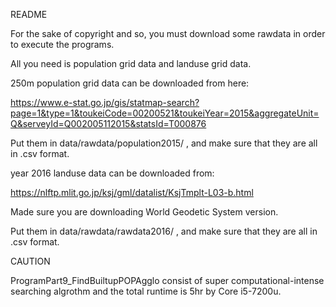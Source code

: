 README


For the sake of copyright and so, you must download some rawdata in order to execute the programs.

All you need is population grid data and landuse grid data.

250m population grid data can be downloaded from here:

https://www.e-stat.go.jp/gis/statmap-search?page=1&type=1&toukeiCode=00200521&toukeiYear=2015&aggregateUnit=Q&serveyId=Q002005112015&statsId=T000876

Put them in data/rawdata/population2015/ , and make sure that they are all in .csv format.

year 2016 landuse data can be downloaded from:

https://nlftp.mlit.go.jp/ksj/gml/datalist/KsjTmplt-L03-b.html

Made sure you are downloading World Geodetic System version.

Put them in data/rawdata/rawdata2016/ , and make sure that they are all in .csv format.

CAUTION

ProgramPart9_FindBuiltupPOPAgglo consist of super computational-intense searching algrothm and the total runtime is 5hr by Core i5-7200u. 
